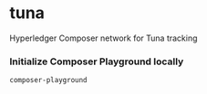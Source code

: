 # tuna

Hyperledger Composer network for Tuna tracking

### Initialize Composer Playground locally
    composer-playground


